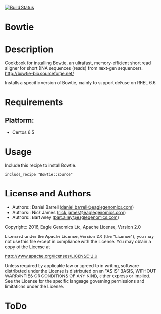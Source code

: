 [![Build Status](https://travis-ci.org/EagleGenomics-cookbooks/Bowtie.svg?branch=master)](https://travis-ci.org/EagleGenomics-cookbooks/Bowtie)

# Bowtie

Description
===========

Cookbook for installing Bowtie, an ultrafast, memory-efficient short read aligner for short DNA sequences (reads) from next-gen sequencers. http://bowtie-bio.sourceforge.net/

Installs a specific version of Bowtie, mainly to support deFuse on RHEL 6.6.

Requirements
============

## Platform:

* Centos 6.5


Usage
=====

Include this recipe to install Bowtie.

    include_recipe "Bowtie::source"


License and Authors
===================

* Authors:: Daniel Barrell (<daniel.barrell@eaglegenomics.com>)
* Authors:: Nick James (<nick.james@eaglegenomics.com>)
* Authors:: Bart Ailey (<bart.ailey@eaglegenomics.com>)

Copyright:: 2016, Eagle Genomics Ltd, Apache License, Version 2.0

Licensed under the Apache License, Version 2.0 (the "License");
you may not use this file except in compliance with the License.
You may obtain a copy of the License at

http://www.apache.org/licenses/LICENSE-2.0

Unless required by applicable law or agreed to in writing, software
distributed under the License is distributed on an "AS IS" BASIS,
WITHOUT WARRANTIES OR CONDITIONS OF ANY KIND, either express or implied.
See the License for the specific language governing permissions and
limitations under the License.

ToDo
====
